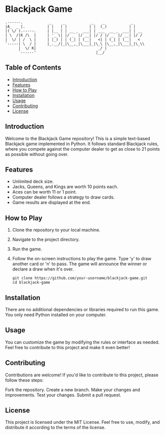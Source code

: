 # Blackjack Game
```
.------.            _     _            _    _            _    
|A_  _ |.          | |   | |          | |  (_)          | |   
|( \/ ).-----.     | |__ | | __ _  ___| | ___  __ _  ___| | __
| \  /|K /\  |     | '_ \| |/ _` |/ __| |/ / |/ _` |/ __| |/ /
|  \/ | /  \ |     | |_) | | (_| | (__|   <| | (_| | (__|   < 
`-----| \  / |     |_.__/|_|\__,_|\___|_|\_\ |\__,_|\___|_|\_\\
      |  \/ K|                            _/ |                
      `------'                           |__/           
```

## Table of Contents
- [Introduction](#introduction)
- [Features](#features)
- [How to Play](#how-to-play)
- [Installation](#installation)
- [Usage](#usage)
- [Contributing](#contributing)
- [License](#license)

## Introduction

Welcome to the Blackjack Game repository! This is a simple text-based Blackjack game implemented in Python. It follows standard Blackjack rules, where you compete against the computer dealer to get as close to 21 points as possible without going over.

## Features

- Unlimited deck size.
- Jacks, Queens, and Kings are worth 10 points each.
- Aces can be worth 11 or 1 point.
- Computer dealer follows a strategy to draw cards.
- Game results are displayed at the end.

## How to Play

1. Clone the repository to your local machine.

2. Navigate to the project directory.
   
3. Run the game.

4. Follow the on-screen instructions to play the game. Type 'y' to draw another card or 'n' to pass. The game will announce the winner or declare a draw when it's over.
     ```
     git clone https://github.com/your-username/blackjack-game.git
     cd blackjack-game

## Installation

There are no additional dependencies or libraries required to run this game. You only need Python installed on your computer.

## Usage

You can customize the game by modifying the rules or interface as needed. Feel free to contribute to this project and make it even better!

## Contributing

Contributions are welcome! If you'd like to contribute to this project, please follow these steps:

Fork the repository.
Create a new branch.
Make your changes and improvements.
Test your changes.
Submit a pull request.

## License
This project is licensed under the MIT License. Feel free to use, modify, and distribute it according to the terms of the license.
